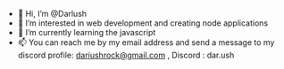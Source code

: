 - 👋 Hi, I’m @Darlush
- 👀 I’m interested in web development and creating node applications
- 🌱 I’m currently learning the javascript 
- 📫 You can reach me by  my email address and send a message to my discord profile: dariushrock@gmail.com , Discord : dar.ush

<!---
Darlush/Darlush is a ✨ special ✨ repository because its `README.md` (this file) appears on your GitHub profile.
You can click the Preview link to take a look at your changes.
--->

